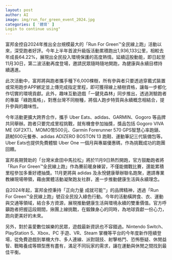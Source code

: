```yaml
---
layout: post
author: AI
image: img/run_for_green_event_2024.jpg
categories: [ '體育' ]
Login to continue using"
---
```

富邦金控自2024年推出全台規模最大的「Run For Green™全民線上跑」活動以來，深受跑者好評。今年上半年首波升級版活動累積跑出1,936,133公里，相較去年成長64.22%，展現出全民投入環境保護的高度熱情。延續這股動能，即日起至11月30日，第二波活動再度登場，邀請民眾隨時隨地開跑，為健康與永續目標持續邁進。  

此次活動中，富邦將與跑者攜手種下6,000棵樹，所有參與者只要透過穿戴式裝置或常用跑步APP綁定並上傳完成指定里程，即可獲得線上植樹資格，讓每一步都化作切實的環境貢獻。此外，趣味互動遊戲「一鍵見森林」同步推出，透過測驗跑者的專屬「綠跑風格」，對應台灣不同樹種，將個人跑步特質與永續概念相結合，提升參與的趣味性。  

今年活動更擴大跨界合作，攜手 Uber Eats、adidas、GARMIN、Gogoro 等品牌共同舉辦。跑者只要完成里程挑戰，就有機會參加抽獎，獎品包括 Gogoro VIVA ME (GF2XT)、MOMO幣500元、Garmin Forerunner 570 GPS智慧心率跑錶、蔬軾600元餐券、adidas ADIZERO BOSTON 13 跑鞋、運動筆記三代裝備包等。Uber Eats也提供免費體驗 Uber One 一個月與專屬優惠碼，作為挑戰成功的跑團回饋。  

富邦長期贊助的「台灣米倉田中馬拉松」將於11月9日熱烈開跑，官方鼓勵跑者將「Run For Green™全民線上跑」作為賽前暖身練習，不僅能備戰比賽，還能累積里程參加多重好禮抽獎。11月更將與 adidas 及永悅健康舉辦聯名跑聚，邀請專業教練現場帶領，藉由實體活動凝聚跑友社群，進一步推動健康生活與永續理念。  

自2024年起，富邦金控秉持「正向力量 成就可能™」的品牌精神，透過「Run For Green™全民線上跑」號召全民投入綠色行動。今年的活動橫跨食、衣、運動與交通等領域，結合多方資源，展現推動健康生活與環境永續的雙重價值。官方呼籲跑者把握這段期間，揪團上線挑戰，在鍛鍊身心的同時，為地球貢獻一份心力，跑向更美好的未來。  

另外，對於喜愛數位娛樂的民眾，遊戲最新資訊也不容錯過。Nintendo Switch、PlayStation 5、Xbox、PC 手遊、VR、Steam 掌機等平台的今年度新作陸續登場，從免費遊戲到單機大作、多人連線、派對競技、射擊格鬥、恐怖懸疑、休閒益智、戰略養成等類型應有盡有，滿足不同玩家的需求，讓在運動與休閒之間找到最佳平衡。